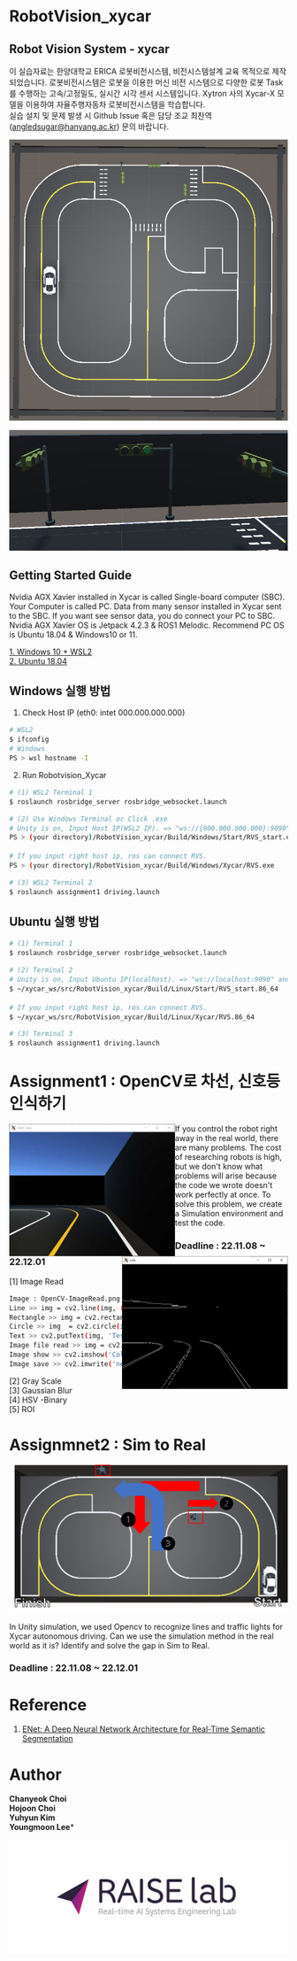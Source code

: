 # RobotVision_xycar 
## Robot Vision System - xycar
이 실습자료는 한양대학교 ERICA 로봇비전시스템, 비전시스템설계 교육 목적으로 제작 되었습니다. 로봇비전시스템은 로봇을 이용한 머신 비전 시스템으로 다양한 로봇 Task를 수행하는 고속/고정밀도, 실시간 시각 센서 시스템입니다.  Xytron 사의 Xycar-X 모델을 이용하여 자율주행자동차 로봇비전시스템을 학습합니다.  
실습 설치 및 문제 발생 시 Github Issue 혹은 담당 조교 최찬역(angledsugar@hanyang.ac.kr) 문의 바랍니다.  

<p align="center"><img src="./GettingStartedGuide/5.png"></p>  
<p align="center"><img src="./GettingStartedGuide/4.png"></p>  

## Getting Started Guide
Nvidia AGX Xavier installed in Xycar is called Single-board computer (SBC). Your Computer is called PC. Data from many sensor installed in Xycar sent to the SBC. If you want see sensor data, you do connect your PC to SBC.  Nvidia AGX Xavier OS is Jetpack 4.2.3 & ROS1 Melodic. 
Recommend PC OS is Ubuntu 18.04 & Windows10 or 11.

[1. Windows 10 + WSL2](https://github.com/Angledsugar/RobotVision_xycar/blob/a95447f111f7eddc6815551fd05d98336b0695bf/GettingStartedGuide/windows.md)  
[2. Ubuntu 18.04](https://github.com/Angledsugar/RobotVision_xycar/blob/a95447f111f7eddc6815551fd05d98336b0695bf/GettingStartedGuide/ubuntu.md)   

## Windows 실행 방법
 
1. Check Host IP (eth0: intet 000.000.000.000)
```bash
# WSL2
$ ifconfig  
# Windows
PS > wsl hostname -I
```
2. Run Robotvision_Xycar     
```bash
# (1) WSL2 Terminal 1 
$ roslaunch rosbridge_server rosbridge_websocket.launch
```  
```bash  
# (2) Use Windows Terminal or Click .exe
# Unity is on, Input Host IP(WSL2 IP). => "ws://{000.000.000.000}:9090" and Press "Enter".
PS > (your directory)/RobotVision_xycar/Build/Windows/Start/RVS_start.exe

# If you input right host ip, ros can connect RVS. 
PS > (your directory)/RobotVision_xycar/Build/Windows/Xycar/RVS.exe

```
```bash
# (3) WSL2 Terminal 2 
$ roslaunch assignment1 driving.launch   
```

## Ubuntu 실행 방법  
```bash
# (1) Terminal 1 
$ roslaunch rosbridge_server rosbridge_websocket.launch
```  
```bash  
# (2) Terminal 2
# Unity is on, Input Ubuntu IP(localhost). => "ws://localhost:9090" and Press "Enter".
$ ~/xycar_ws/src/RobotVision_xycar/Build/Linux/Start/RVS_start.86_64

# If you input right host ip, ros can connect RVS. 
$ ~/xycar_ws/src/RobotVision_xycar/Build/Linux/Xycar/RVS.86_64

```
```bash
# (3) Terminal 3
$ roslaunch assignment1 driving.launch   
```

# Assignment1 : OpenCV로 차선, 신호등 인식하기

<img src="./GettingStartedGuide/1.png" heigh="300px" width= "300px" align="left">  
<img src="./GettingStartedGuide/2.png" heigh="300px" width= "300px" align="right">  

If you control the robot right away in the real world, there are many problems. The cost of researching robots is high, but we don't know what problems will arise because the code we wrote doesn't work perfectly at once. To solve this problem, we create a Simulation environment and test the code.

### **Deadline : 22.11.08 ~ 22.12.01**
   
[1] Image Read  
```bash
Image : OpenCV-ImageRead.png  
Line >> img = cv2.line(img, (0,0), (511, 511), (255, 0, 0), 5)  
Rectangle >> img = cv2.rectangle(img, (100,100), (300,500), (0,255,0), 3)  
Circle >> img  = cv2.circle(img, (300,400), 100, (0,0,255), 2)  
Text >> cv2.putText(img, 'Test', (10,50), cv2.FONT_HERSHEY_SIMPLEX, 4, (255,255))  
Image file read >> img = cv2.imread('picture.jpg', cv2.IMREAD_GRAYSCALE)   
Image show >> cv2.imshow('Color', img)   
Image save >> cv2.imwrite('new_image.jpg', img)
```   
[2] Gray Scale  
[3] Gaussian Blur  
[4] HSV -Binary  
[5] ROI  

# Assignmnet2 : Sim to Real
<p align="center"><img src="./GettingStartedGuide/8.png"></p>   

In Unity simulation, we used Opencv to recognize lines and traffic lights for Xycar autonomous driving. Can we use the simulation method in the real world as it is? Identify and solve the gap in Sim to Real.  

### **Deadline : 22.11.08 ~ 22.12.01**

# Reference
1. [ENet: A Deep Neural Network Architecture for Real-Time Semantic Segmentation](https://arxiv.org/pdf/1606.02147.pdf)


# Author
**Chanyeok Choi**    
**Hojoon Choi**   
**Yuhyun Kim**    
**Youngmoon Lee***   
  
<img src="./GettingStartedGuide/RAISElab_LOGO1.jpg">
